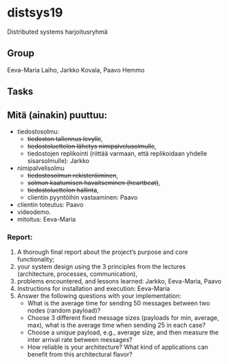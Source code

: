 # distsys19
Distributed systems harjoitusryhmä

## Group

Eeva-Maria Laiho, Jarkko Kovala, Paavo Hemmo

## Tasks

## Mitä (ainakin) puuttuu:

- tiedostosolmu: 
    - ~~tiedoston tallennus levylle~~, 
    - ~~tiedostoluettelon lähetys nimipalvelusolmulle~~, 
    - tiedostojen replikointi (riittää varmaan, että replikoidaan yhdelle sisarsolmulle): Jarkko
- nimipalvelisolmu
    - ~~tiedostosolmun rekisteröiminen~~, 
    - ~~solmun kaatumisen havaitseminen (heartbeat)~~, 
    - ~~tiedostoluettelon hallinta~~, 
    - clientin pyyntöihin vastaaminen: Paavo
- clientin toteutus: Paavo
- videodemo. 
- mitoitus: Eeva-Maria

### Report: 

1) A thorough final report about the project’s purpose and core functionality; 
2) your system design using the 3 principles from the lectures (architecture, processes, communication), 
3) problems encountered, and lessons learned: Jarkko, Eeva-Maria, Paavo
4) Instructions for installation and execution: Eeva-Maria
5) Answer the following questions with your implementation: 
    - What is the average time for sending 50 messages between two nodes (random payload)? 
    - Choose 3 different fixed message sizes (payloads for min, average, max), what is the average time when sending 25 in each case? 
    - Choose a unique payload, e.g., average size, and then measure the inter arrival rate between messages? 
    - How reliable is your architecture? What kind of applications can benefit from this architectural flavor?


